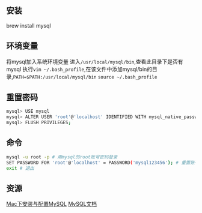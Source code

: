 ## 安装

brew install mysql

## 环境变量

将mysql加入系统环境变量
进入`/usr/local/mysql/bin`,查看此目录下是否有mysql
执行`vim ~/.bash_profile`,在该文件中添加mysql/bin的目录,`PATH=$PATH:/usr/local/mysql/bin`
`source ~/.bash_profile`


## 重置密码

```bash
mysql> USE mysql
mysql> ALTER USER 'root'@'localhost' IDENTIFIED WITH mysql_native_password BY '123456';
mysql> FLUSH PRIVILEGES;
```

## 命令

```bash
mysql -u root -p # 用mysql的root账号密码登录
SET PASSWORD FOR 'root'@'localhost' = PASSWORD('mysql123456'); # 重置账号密码
exit # 退出

```

## 资源

[Mac下安装与配置MySQL](https://www.jianshu.com/p/a8e4068a7a8a)
[MySQL文档](http://www.runoob.com/mysql/mysql-create-database.html)